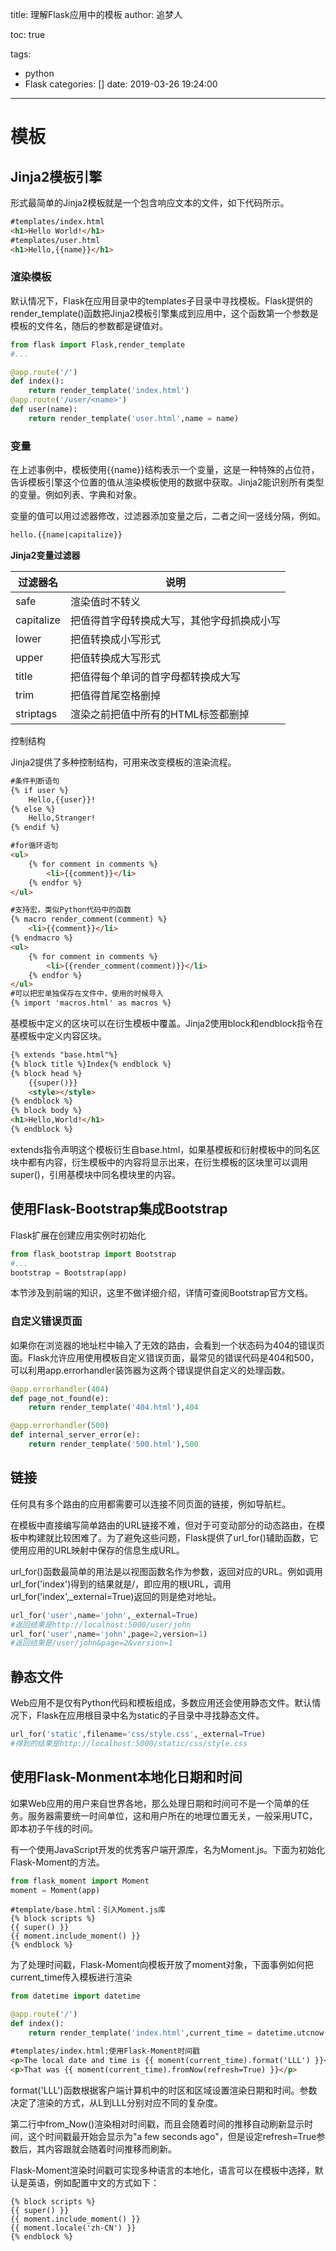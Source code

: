 title: 理解Flask应用中的模板
author: 追梦人

toc: true

tags:

  - python
  - Flask
categories: []
date: 2019-03-26 19:24:00

---

# 模板

## Jinja2模板引擎

形式最简单的Jinja2模板就是一个包含响应文本的文件，如下代码所示。

```html
#templates/index.html
<h1>Hello World!</h1>
#templates/user.html
<h1>Hello,{{name}}</h1>
```

<!-- more -->

### 渲染模板

默认情况下，Flask在应用目录中的templates子目录中寻找模板。Flask提供的render_template()函数把Jinja2模板引擎集成到应用中，这个函数第一个参数是模板的文件名，随后的参数都是键值对。

```python
from flask import Flask,render_template
#...

@app.route('/')
def index():
    return render_template('index.html')
@app.route('/user/<name>')
def user(name):
    return render_template('user.html',name = name)
```

### 变量

在上述事例中，模板使用{{name}}结构表示一个变量，这是一种特殊的占位符，告诉模板引擎这个位置的值从渲染模板使用的数据中获取。Jinja2能识别所有类型的变量。例如列表、字典和对象。

变量的值可以用过滤器修改，过滤器添加变量之后，二者之间一竖线分隔，例如。

```html
hello.{{name|capitalize}}
```

**Jinja2变量过滤器**

| 过滤器名   | 说明                                       |
| ---------- | ------------------------------------------ |
| safe       | 渲染值时不转义                             |
| capitalize | 把值得首字母转换成大写，其他字母抓换成小写 |
| lower      | 把值转换成小写形式                         |
| upper      | 把值转换成大写形式                         |
| title      | 把值得每个单词的首字母都转换成大写         |
| trim       | 把值得首尾空格删掉                         |
| striptags  | 渲染之前把值中所有的HTML标签都删掉         |

控制结构

Jinja2提供了多种控制结构，可用来改变模板的渲染流程。

```html
#条件判断语句
{% if user %}
	Hello,{{user}}!
{% else %}
	Hello,Stranger!
{% endif %}

#for循环语句
<ul>
    {% for comment in comments %}
    	<li>{{comment}}</li>
    {% endfor %}
</ul>

#支持宏，类似Python代码中的函数
{% macro render_comment(comment) %}
	<li>{{comment}}</li>
{% endmacro %} 
<ul>
    {% for comment in comments %}
    	<li>{{render_comment(comment)}}</li>
    {% endfor %}
</ul>
#可以把宏单独保存在文件中，使用的时候导入
{% import 'macros.html' as macros %}
```

基模板中定义的区块可以在衍生模板中覆盖。Jinja2使用block和endblock指令在基模板中定义内容区块。

```html
{% extends "base.html"%}
{% block title %}Index{% endblock %}
{% block head %}
	{{super()}}
	<style></style>
{% endblock %}
{% block body %}
<h1>Hello,World!</h1>
{% endblock %}
```

extends指令声明这个模板衍生自base.html，如果基模板和衍射模板中的同名区块中都有内容，衍生模板中的内容将显示出来，在衍生模板的区块里可以调用super()，引用基模块中同名模块里的内容。

## 使用Flask-Bootstrap集成Bootstrap

Flask扩展在创建应用实例时初始化

```python
from flask_bootstrap import Bootstrap
#...
bootstrap = Bootstrap(app)
```

本节涉及到前端的知识，这里不做详细介绍，详情可查阅Bootstrap官方文档。

### 自定义错误页面

如果你在浏览器的地址栏中输入了无效的路由，会看到一个状态码为404的错误页面。Flask允许应用使用模板自定义错误页面，最常见的错误代码是404和500，可以利用app.errorhandler装饰器为这两个错误提供自定义的处理函数。

```python
@app.errorhandler(404)
def page_not_found(e):
    return render_template('404.html'),404

@app.errorhandler(500)
def internal_server_error(e):
    return render_template('500.html'),500
```

## 链接

任何具有多个路由的应用都需要可以连接不同页面的链接，例如导航栏。

在模板中直接编写简单路由的URL链接不难，但对于可变动部分的动态路由，在模板中构建就比较困难了。为了避免这些问题，Flask提供了url_for()辅助函数，它使用应用的URL映射中保存的信息生成URL。

url_for()函数最简单的用法是以视图函数名作为参数，返回对应的URL。例如调用url_for('index')得到的结果就是/，即应用的根URL，调用url_for('index',_external=True)返回的则是绝对地址。

```python
url_for('user',name='john',_external=True)
#返回结果是http://localhost:5000/user/john
url_for('user',name='john',page=2,version=1)
#返回结果是/user/john&page=2&version=1
```

## 静态文件

Web应用不是仅有Python代码和模板组成，多数应用还会使用静态文件。默认情况下，Flask在应用根目录中名为static的子目录中寻找静态文件。

```python
url_for('static',filename='css/style.css',_external=True)
#得到的结果是http://localhost:5000/static/css/style.css
```

## 使用Flask-Monment本地化日期和时间

如果Web应用的用户来自世界各地，那么处理日期和时间可不是一个简单的任务。服务器需要统一时间单位，这和用户所在的地理位置无关，一般采用UTC，即本初子午线的时间。

有一个使用JavaScript开发的优秀客户端开源库，名为Moment.js。下面为初始化Flask-Moment的方法。

```python
from flask_moment import Moment
moment = Moment(app)
```

```
#template/base.html：引入Moment.js库
{% block scripts %}
{{ super() }}
{{ moment.include_moment() }}
{% endblock %}
```

为了处理时间戳，Flask-Moment向模板开放了moment对象，下面事例如何把current_time传入模板进行渲染

```python
from datetime import datetime

@app.route('/')
def index():
    return render_template('index.html',current_time = datetime.utcnow())
```

```html
#templates/index.html:使用Flask-Moment时间戳
<p>The local date and time is {{ moment(current_time).format('LLL') }}</p>
<p>That was {{ moment(current_time).fromNow(refresh=True) }}</p>
```

format('LLL')函数根据客户端计算机中的时区和区域设置渲染日期和时间。参数决定了渲染的方式，从L到LLL分别对应不同的复杂度。

第二行中from_Now()渲染相对时间戳，而且会随着时间的推移自动刷新显示时间，这个时间戳最开始会显示为"a few seconds ago"，但是设定refresh=True参数后，其内容跟就会随着时间推移而刷新。

Flask-Moment渲染时间戳可实现多种语言的本地化，语言可以在模板中选择，默认是英语，例如配置中文的方式如下：

```
{% block scripts %}
{{ super() }}
{{ moment.include_moment() }}
{{ moment.locale('zh-CN') }}
{% endblock %}
```

